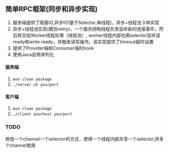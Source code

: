 ## 简单RPC框架(同步和异步实现)
1. 服务端提供了阻塞IO,异步IO(基于Selector,单线程)，异步+线程池３种实现
2. 异步+线程池实现(模仿netty)，一个服务控制线程负责监听新的连接事件，然后转交给Worker线程处理（线程池）,
    worker线程内部也用selector监听读ready和write ready，并触发读写操作。该实现提供了timeout超时设置
3. 提供了Provider端和Consumer端的hook
4. 使用Java自带序列化
#### 服务端
1. <code>mvn clean package</code>
2. <code>./server.sh yourport</code>
#### 客户端
1. <code>mvn clean package</code>
2. <code>./client yourhost yourport</code>

### TODO
修改一个channel一个selector的方式，使得一个线程内部共享一个selector,供多个channel使用


